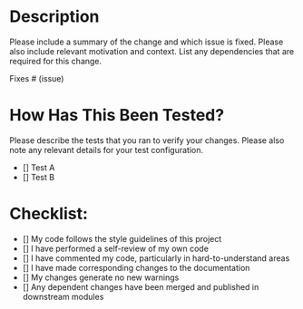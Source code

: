 # Description

Please include a summary of the change and which issue is fixed. Please also include relevant motivation and context. List any dependencies that are required for this change.

Fixes # (issue)

# How Has This Been Tested?

Please describe the tests that you ran to verify your changes. Please also note any relevant details for your test configuration.

- [] Test A
- [] Test B

# Checklist:

- [] My code follows the style guidelines of this project
- [] I have performed a self-review of my own code
- [] I have commented my code, particularly in hard-to-understand areas
- [] I have made corresponding changes to the documentation
- [] My changes generate no new warnings
- [] Any dependent changes have been merged and published in downstream modules